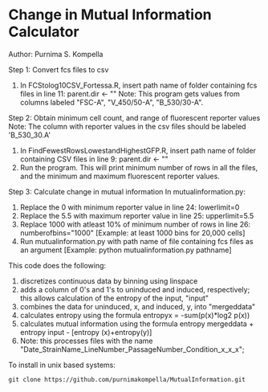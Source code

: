Change in Mutual Information Calculator
===
Author: Purnima S. Kompella

Step 1: Convert fcs files to csv
1) In FCStolog10CSV_Fortessa.R, insert path name of folder containing fcs files in line 11: parent.dir <- ""
Note: This program gets values from columns labeled "FSC-A", "V_450/50-A", "B_530/30-A". 

Step 2: Obtain minimum cell count, and range of fluorescent reporter values
Note: The column with reporter values in the csv files should be labeled 'B_530_30.A'
1) In FindFewestRowsLowestandHighestGFP.R, insert path name of folder containing CSV files in line 9: parent.dir <- ""
2) Run the program. This will print minimum number of rows in all the files, and the minimum and maximum fluorescent reporter values.

Step 3: Calculate change in mutual information
In mutualinformation.py:
1) Replace the 0 with minimum reporter value in line 24: lowerlimit=0
2) Replace the 5.5 with maximum reporter value in line 25: upperlimit=5.5
3) Replace 1000 with atleast 10% of minimum number of rows in line 26: numberofbins="1000" [Example: at least 1000 bins for 20,000 cells]
4) Run mutualinformation.py with path name of file containing fcs files as an argument [Example: python mutualinformation.py pathname]

This code does the following: 
1) discretizes continuous data by binning using linspace
2) adds a column of 0's and 1's to uninduced and induced, respectively; this allows calculation of the entropy of the input, "input"
3) combines the data for uninduced, x, and induced, y, into "mergeddata"
4) calculates entropy using the formula entropyx = -sum(p(x)*log2 p(x))
5) calculates mutual information using the formula entropy mergeddata + entropy input - [entropy (x)+entropy(y)]
6) Note: this processes files with the name "Date_StrainName_LineNumber_PassageNumber_Condition_x_x_x"; 

To install in unix based systems:

```
git clone https://github.com/purnimakompella/MutualInformation.git
```
